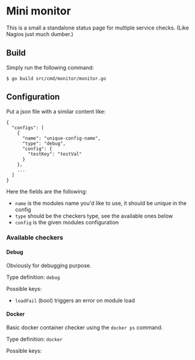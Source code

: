 # Mini monitor

This is a small a standalone status page for multiple service checks.
(Like Nagios just much dumber.)

## Build

Simply run the following command:

```
$ go build src/cmd/monitor/monitor.go
```

## Configuration

Put a json file with a similar content like:
```
{
  "configs": [
    {
      "name": "unique-config-name",
      "type": "debug",
      "config": {
        "testKey": "testVal"
      }
    },
    ...
  ]
}
```

Here the fields are the following:
 - `name` is the modules name you'd like to use, it should be unique in the config
 - `type` should be the checkers type, see the available ones below
 - `config` is the given modules configuration

### Available checkers

#### Debug

Obviously for debugging purpose.

Type definition: `debug`

Possible keys:
 - `loadFail` (bool) triggers an error on module load 


#### Docker

Basic docker container checker using the `docker ps` command.

Type definition: `docker`

Possible keys:

